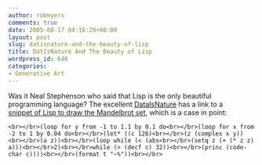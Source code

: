 ```yaml
---
author: robmyers
comments: true
date: 2005-08-17 04:16:29+00:00
layout: post
slug: datisnature-and-the-beauty-of-lisp
title: DatIsNature And The Beauty of Lisp
wordpress_id: 646
categories:
- Generative Art
---
```


Was it Neal Stephenson who said that Lisp is the only beautiful programming language? The excellent [DataIsNature](http://www.dataisnature.com/) has a link to a  
[snippet of Lisp to draw the Mandelbrot set](http://dataisnature.com/?p=176), which is a case in point:  

    
    <br></br>(loop for y from -1 to 1.1 by 0.1 do<br></br>(loop for x from -2 to 1 by 0.04 do<br></br>(let* ((c 126)<br></br>(z (complex x y))<br></br>(a z))<br></br>(loop while (< (abs<br></br>(setq z (+ (* z z) a)))<br></br>2)<br></br>while (> (decf c) 32))<br></br>(princ (code-char c))))<br></br>(format t "~%"))<br></br>

  


